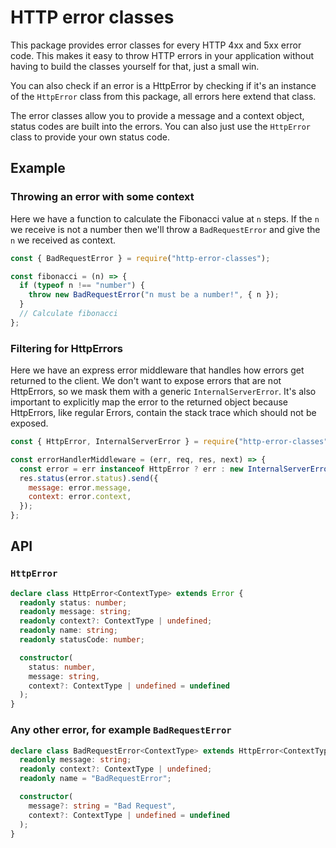 # HTTP error classes

This package provides error classes for every HTTP 4xx and 5xx error code. This makes it easy to throw HTTP errors in your application without having to build the classes yourself for that, just a small win.

You can also check if an error is a HttpError by checking if it's an instance of the `HttpError` class from this package, all errors here extend that class.

The error classes allow you to provide a message and a context object, status codes are built into the errors. You can also just use the `HttpError` class to provide your own status code.

## Example

### Throwing an error with some context

Here we have a function to calculate the Fibonacci value at `n` steps. If the `n` we receive is not a number then we'll throw a `BadRequestError` and give the `n` we received as context.

```js
const { BadRequestError } = require("http-error-classes");

const fibonacci = (n) => {
  if (typeof n !== "number") {
    throw new BadRequestError("n must be a number!", { n });
  }
  // Calculate fibonacci
};
```

### Filtering for HttpErrors

Here we have an express error middleware that handles how errors get returned to the client. We don't want to expose errors that are not HttpErrors, so we mask them with a generic `InternalServerError`. It's also important to explicitly map the error to the returned object because HttpErrors, like regular Errors, contain the stack trace which should not be exposed.

```js
const { HttpError, InternalServerError } = require("http-error-classes");

const errorHandlerMiddleware = (err, req, res, next) => {
  const error = err instanceof HttpError ? err : new InternalServerError();
  res.status(error.status).send({
    message: error.message,
    context: error.context,
  });
};
```

## API

### `HttpError`

```ts
declare class HttpError<ContextType> extends Error {
  readonly status: number;
  readonly message: string;
  readonly context?: ContextType | undefined;
  readonly name: string;
  readonly statusCode: number;

  constructor(
    status: number,
    message: string,
    context?: ContextType | undefined = undefined
  );
}
```

### Any other error, for example `BadRequestError`

```ts
declare class BadRequestError<ContextType> extends HttpError<ContextType> {
  readonly message: string;
  readonly context?: ContextType | undefined;
  readonly name = "BadRequestError";

  constructor(
    message?: string = "Bad Request",
    context?: ContextType | undefined = undefined
  );
}
```
